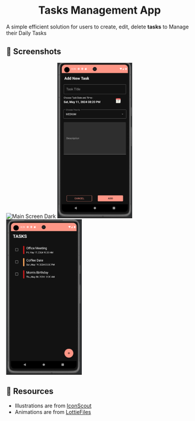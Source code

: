 <h1 align="center"> 
    <b> Tasks Management App</b> 
</h1>


A simple efficient solution for users to create, edit, delete **tasks** to Manage their Daily Tasks


## 📱 Screenshots

<div style="display:inline; align:center;">
    <img src="C:/Users/ASUS/Desktop/Screenshots" alt="Main Screen Dark" height="420px">
    
</div>

<div style="display:inline; align:center;">
    <img src="/photos/task.png" alt="Manage Task Fragment" height="420px"> 
</div>

<div style="display:inline; align:center;">
     <img src="/photos/tasks_home.png" alt="Manage Task Fragment" height="420px">
    
</div>






## 🔗 Resources

- Illustrations are from [IconScout](https://iconscout.com/)
- Animations are from [LottieFiles](https://lottiefiles.com/)

